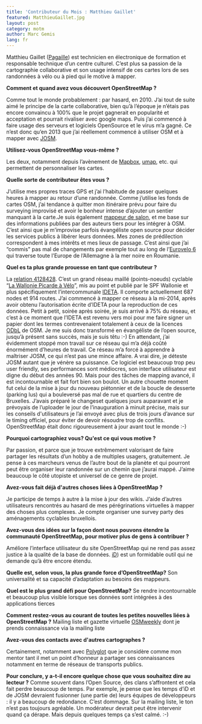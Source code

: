 ```yaml
---
title: 'Contributeur du Mois : Matthieu Gaillet'
featured: MatthieuGaillet.jpg
layout: post
category: motm
author: Marc Gemis
lang: fr
---
```


Matthieu Gaillet ([Pagaille](https://www.openstreetmap.org/user/Pagaille)) est technicien en électronique de formation et responsable technique d’un centre culturel. C’est plus sa passion de la cartographie collaborative et son usage intensif de ces cartes lors de ses randonnées à vélo ou à pied qui le motive à mapper.

**Comment et quand avez vous découvert OpenStreetMap ?**

Comme tout le monde probablement : par hasard, en 2010. J’ai tout de suite aimé le principe de la carte collaborative, bien qu’à l’époque je n’étais pas encore convaincu à 100% que le projet gagnerait en popularité et acceptation et pourrait rivaliser avec google maps. Puis j’ai commencé à faire usage des serveurs et logiciels OpenSource et le virus m’a gagné. 
Ce n’est donc qu’en 2013 que j’ai réellement commencé à utiliser OSM et à mapper avec [JOSM](http://josm.openstreetmap.de/).

**Utilisez-vous OpenStreetMap vous-même ?**

Les deux, notamment depuis l’avènement de [Mapbox](https://www.mapbox.com/), [umap](http://umap.openstreetmap.fr/), etc. qui permettent de personnaliser les cartes.

**Quelle sorte de contributeur êtes vous ?**

J’utilise mes propres traces GPS et j’ai l’habitude de passer quelques heures à mapper au retour d’une randonnée. Comme j’utilise les fonds de cartes OSM, j’ai tendance à quitter mon itinéraire prévu pour faire du surveying improvisé et avoir le bonheur intense d’ajouter un sentier manquant à la carte.Je suis également [mappeur de salon](http://wiki.openstreetmap.org/wiki/Armchair_mapping), et me base sur des informations publiées par des auteurs tiers pour les intégrer à OSM. C’est ainsi que je m’improvise parfois évangéliste open source pour décider les services publics à libérer leurs données. 
Mes zones de prédilection correspondent à mes intérêts et mes lieux de passage. C’est ainsi que j’ai “commis" pas mal de changements par exemple tout au long de l’[Eurovelo 6](http://www.eurovelo.com/en/eurovelos/eurovelo-6) qui traverse toute l’Europe de l’Allemagne à la mer noire en Roumanie.

**Quel es ta plus grande prouesse en tant que contributeur ?**

La [relation 4128428](http://www.openstreetmap.org/relation/4128428). C’est un grand réseau maillé (points-noeuds) cyclable “[La Wallonie Picarde à Vélo](http://www.visitwapi.be/divers/nature-et-balades/la-wapi-a-velo/article/la-wapi-a-velo?lang=fr)”, mis au point et publié par le SPF Wallonie et plus spécifiquement l’intercommunale [IDETA](http://www.ideta.be/). Il comporte actuellement 687 nodes et 914 routes. J’ai commencé à mapper ce réseau à la mi-2014, après avoir obtenu l’autorisation écrite d’IDETA pour la reproduction de ces données. Petit à petit, soirée après soirée, je suis arrivé à 75% du réseau, et c’est à ce moment que l’IDETA est revenu vers moi pour me faire signer un papier dont les termes contrevenaient totalement à ceux de la licences [ODbL](http://opendatacommons.org/licenses/odbl/) de OSM. 
Je me suis donc transformé en évangéliste de l’open source, jusqu’à présent sans succès, mais je suis têtu :-) En attendant, j’ai évidemment stoppé mon travail sur ce réseau qui m’a déjà coûté énormément d’heures de travail.
Ce réseau m’a forcé à apprendre à maîtriser JOSM, ce qui n’est pas une mince affaire. A vrai dire, je déteste JOSM autant que je vénère sa puissance. Ce logiciel est beaucoup trop peu user friendly, ses performances sont médiocres, son interface utilisateur est digne du début des années 90. Mais pour des tâches de mapping avancé, il est incontournable et fait fort bien son boulot. 
Un autre chouette moment fut celui de la mise à jour du nouveau piétonnier et de la boucle de desserte (parking lus) qui a bouleversé pas mal de rue et quartiers du centre de Bruxelles. J’avais préparé le changeset quelques jours auparavant et je prévoyais de l’uploader le jour de l’inauguration à minuit précise, mais sur les conseils d'utilisateurs je l’ai envoyé avec plus de trois jours d’avance sur le timing officiel, pour éviter de devoir résoudre trop de conflits. OpenStreetMap était donc rigoureusement à jour avant tout le monde :-)

**Pourquoi cartographiez vous? Qu'est ce qui vous motive ?**

Par passion, et parce que je trouve extrêmement valorisant de faire partager les résultats d’un hobby a de multiples usagers, gratuitement. Je pense à ces marcheurs venus de l’autre bout de la planète et qui pourront peut être organiser leur randonnée sur un chemin que j’aurai mappé. J’aime beaucoup le côté utopiste et universel de ce genre de projet.

**Avez-vous fait déjà d'autres choses liées à OpenStreetMap ?**

Je participe de temps à autre à la mise à jour des wikis. J’aide d’autres utilisateurs rencontrés au hasard de mes pérégrinations virtuelles à mapper des choses plus complexes. Je compte organiser une survey party des aménagements cyclables bruxellois.

**Avez-vous des idées sur la façon dont nous pouvons étendre la communauté OpenStreetMap, pour motiver plus de gens à contribuer ?**

Améliore l’interface utilisateur du site OpenStreetMap qui ne rend pas assez justice à la qualité de la base de données.
[iD](http://wiki.openstreetmap.org/wiki/ID)) est un formidable outil qui ne demande qu’à être encore étendu.

**Quelle est, selon vous, la plus grande force d’OpenStreetMap?**
Son universalité et sa capacité d’adaptation au besoins des mappeurs.

**Quel est le plus grand défi pour OpenStreetMap?**
Se rendre incontournable et beaucoup plus visible lorsque ses données sont intégrées à des applications tierces

**Comment restez-vous au courant de toutes les petites nouvelles liées à OpenStreetMap ?**
Mailing liste et gazette virtuelle [OSMweekly](http://www.weeklyosm.eu/) dont je prends connaissance via la mailing liste
 
**Avez-vous des contacts avec d'autres cartographes ?**

Certainement, notamment avec [Polyglot](http://www.openstreetmap.org/user/Polyglot) que je considère comme mon mentor tant il met un point d’honneur a partager ses connaissances notamment en terme de réseaux de transports publics.

**Pour conclure, y a-t-il encore quelque chose que vous souhaitez dire au lecteur ?**
Comme souvent dans l’Open Source, des clans s’affrontent et cela fait perdre beaucoup de temps. Par exemple, je pense que les temps d’iD et de JOSM devraient fusionner (une partie de) leurs équipes de développeurs : il y a beaucoup de redondance. C’est dommage.
Sur la mailing liste, le ton n’est pas toujours agréable. Un modérateur devrait peut être intervenir quand ça dérape. Mais depuis quelques temps ça s’est calmé. :-)
